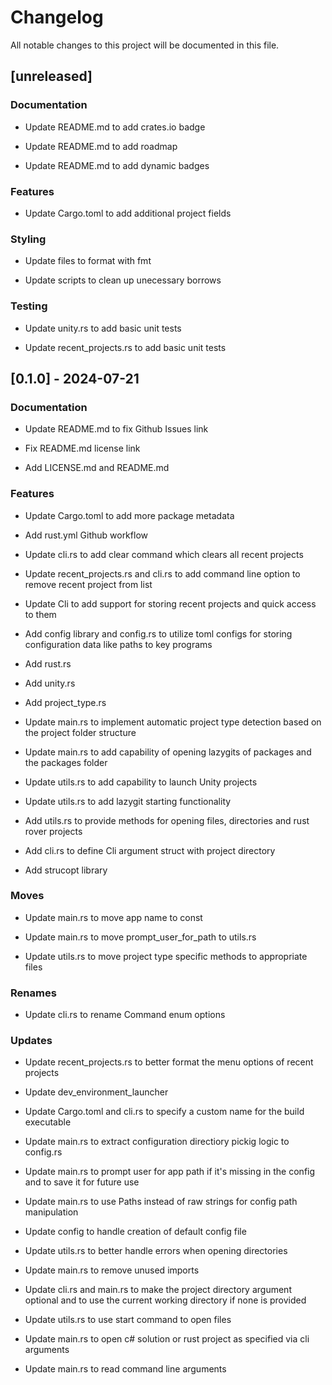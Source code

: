 # Changelog

All notable changes to this project will be documented in this file.

## [unreleased]

### Documentation

- Update README.md to add crates.io badge

- Update README.md to add roadmap

- Update README.md to add dynamic badges


### Features

- Update Cargo.toml to add additional project fields


### Styling

- Update files to format with fmt

- Update scripts to clean up unecessary borrows


### Testing

- Update unity.rs to add basic unit tests

- Update recent_projects.rs to add basic unit tests


## [0.1.0] - 2024-07-21

### Documentation

- Update README.md to fix Github Issues link

- Fix README.md license link

- Add LICENSE.md and README.md


### Features

- Update Cargo.toml to add more package metadata

- Add rust.yml Github workflow

- Update cli.rs to add clear command which clears all recent projects

- Update recent_projects.rs and cli.rs to add command line option to remove recent project from list

- Update Cli to add support for storing recent projects and quick access to them

- Add config library and config.rs to utilize toml configs for storing configuration data like paths to key programs

- Add rust.rs

- Add unity.rs

- Add project_type.rs

- Update main.rs to implement automatic project type detection based on the project folder structure

- Update main.rs to add capability of opening lazygits of packages and the packages folder

- Update utils.rs to add capability to launch Unity projects

- Update utils.rs to add lazygit starting functionality

- Add utils.rs to provide methods for opening files, directories and rust rover projects

- Add cli.rs to define Cli argument struct with project directory

- Add strucopt library


### Moves

- Update main.rs to move app name to const

- Update main.rs to move prompt_user_for_path to utils.rs

- Update utils.rs to move project type specific methods to appropriate files


### Renames

- Update cli.rs to rename Command enum options


### Updates

- Update recent_projects.rs to better format the menu options of recent projects

- Update dev_environment_launcher

- Update Cargo.toml and cli.rs to specify a custom name for the build executable

- Update main.rs to extract configuration directiory pickig logic to config.rs

- Update main.rs to prompt user for app path if it's missing in the config and to save it for future use

- Update main.rs to use Paths instead of raw strings for config path manipulation

- Update config to handle creation of default config file

- Update utils.rs to better handle errors when opening directories

- Update main.rs to remove unused imports

- Update cli.rs and main.rs to make the project directory argument optional and to use the current working directory if none is provided

- Update utils.rs to use start command to open files

- Update main.rs to open c# solution or rust project as specified via cli arguments

- Update main.rs to read command line arguments


<!-- generated by git-cliff -->
